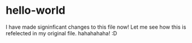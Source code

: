 # hello-world
I have made signinficant changes to this file now! Let me see how this is refelected in my original file.
hahahahaha!
:D


